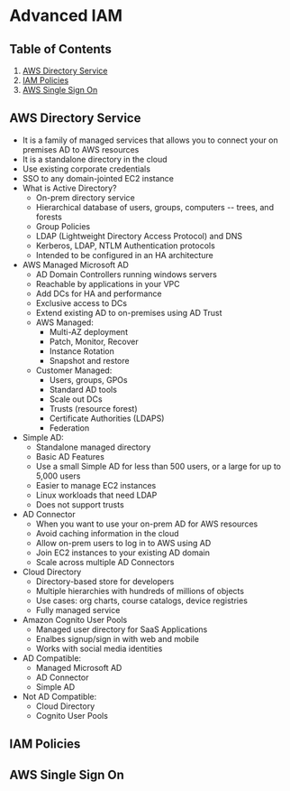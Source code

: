 # Advanced IAM

## Table of Contents
1. [AWS Directory Service](#aws-directory-service)
2. [IAM Policies](#iam-policies)
3. [AWS Single Sign On](#aws-single-sign-on)

## AWS Directory Service
* It is a family of managed services that allows you to connect your on premises AD to AWS resources
* It is a standalone directory in the cloud
* Use existing corporate credentials
* SSO to any domain-jointed EC2 instance
* What is Active Directory?
  * On-prem directory service
  * Hierarchical database of users, groups, computers -- trees, and forests
  * Group Policies
  * LDAP (Lightweight Directory Access Protocol) and DNS
  * Kerberos, LDAP, NTLM Authentication protocols
  * Intended to be configured in an HA architecture
* AWS Managed Microsoft AD
  * AD Domain Controllers running windows servers
  * Reachable by applications in your VPC
  * Add DCs for HA and performance
  * Exclusive access to DCs
  * Extend existing AD to on-premises using AD Trust
  * AWS Managed:
    * Multi-AZ deployment
    * Patch, Monitor, Recover
    * Instance Rotation
    * Snapshot and restore
  * Customer Managed:
    * Users, groups, GPOs
    * Standard AD tools
    * Scale out DCs
    * Trusts (resource forest)
    * Certificate Authorities (LDAPS)
    * Federation
* Simple AD:
  * Standalone managed directory
  * Basic AD Features
  * Use a small Simple AD for less than 500 users, or a large for up to 5,000 users
  * Easier to manage EC2 instances
  * Linux workloads that need LDAP
  * Does not support trusts
* AD Connector
  * When you want to use your on-prem AD for AWS resources
  * Avoid caching information in the cloud
  * Allow on-prem users to log in to AWS using AD
  * Join EC2 instances to your existing AD domain
  * Scale across multiple AD Connectors
* Cloud Directory
  * Directory-based store for developers
  * Multiple hierarchies with hundreds of millions of objects
  * Use cases: org charts, course catalogs, device registries
  * Fully managed service
* Amazon Cognito User Pools
  * Managed user directory for SaaS Applications
  * Enalbes signup/sign in with web and mobile
  * Works with social media identities
* AD Compatible:
  * Managed Microsoft AD
  * AD Connector
  * Simple AD
* Not AD Compatible:
  * Cloud Directory
  * Cognito User Pools

## IAM Policies

## AWS Single Sign On

